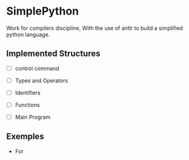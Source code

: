 # SimplePython
Work for compilers discipline, With the use of antlr to build a simplified python language.

## Implemented Structures
- [ ] control command
- [ ] Types and Operators
- [ ] Identifiers
- [ ] Functions
- [ ] Main Program


## Exemples

* For 
```

```

